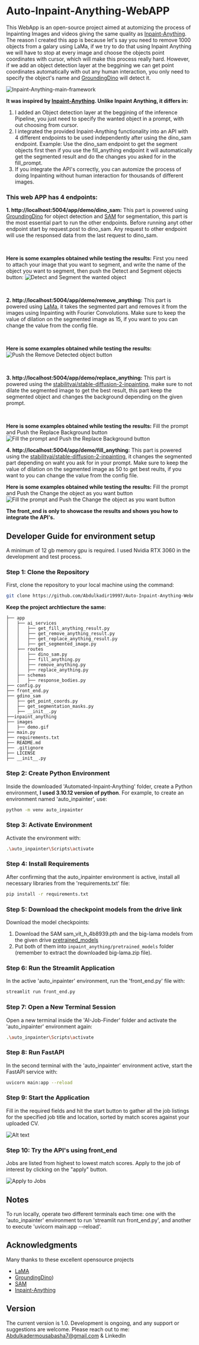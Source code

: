 # Auto-Inpaint-Anything-WebAPP
This WebApp is an open-source project aimed at automizing the process of Inpainting Images and videos giving the same quality as [Inpaint-Anything](https://github.com/geekyutao/Inpaint-Anything). The reason I created this app is because let's say you need to remove 1000 objects from a galary using LaMa, if we try to do that using Inpaint Anything we will have to stop at every image and choose the objects point coordinates with cursor, which will make this process really hard. However, if we add an object detection layer at the beggining we can get point coordinates automatically with out any human interaction, you only need to specify the object's name and [GroundingDino](https://huggingface.co/docs/transformers/en/model_doc/grounding-dino) will detect it.



![Inpaint-Anything-main-framework](images/MainFramework.png)

**It was inspired by [Inpaint-Anything](https://github.com/geekyutao/Inpaint-Anything). Unlike Inpaint Anything, it differs in:**
1. I added an Object detection layer at the beggining of the inference Pipeline, you just need to specify the wanted object in a prompt, with out choosing from cursor.
2. I integrated the provided Inpaint-Anything functionality into an API with 4 different endpoints to be used independently after using the dino_sam endpoint. Example: Use the dino_sam endpoint to get the segment objects first then if you use the fill_anything endpoint it will automatically get the segmented result and do the changes you asked for in the fill_prompt.
3. If you integrate the API's correctly, you can automize the process of doing Inpainting without human interaction for thousands of different images.


### This web APP has 4 endpoints:
**1. http://localhost:5004/app/demo/dino_sam:** This part is powered using [GroundingDino](https://huggingface.co/docs/transformers/en/model_doc/grounding-dino) for object detection and [SAM](https://github.com/facebookresearch/segment-anything) for segmentation, this part is the most essential part to run the other endpoints. Before running anyt other endpoint start by request.post to dino_sam. Any request to other endpoint will use the responsed data from the last request to dino_sam.

<br>

**Here is some examples obtained while testing the results:**
First you need to attach your image that you want to segment, and write the name of the object you want to segment, then push the Detect and Segment objects button:
![Detect and Segment the wanted object](images/segmentation.gif)

<br>

**2. http://localhost:5004/app/demo/remove_anything:** This part is powered using [LaMa](https://github.com/advimman/lama), it takes the segmented part and removes it from the images using Inpainting with Fourier Convolutions. Make sure to keep the value of dilation on the segmented image as 15, if you want to you can change the value from the config file. 

<br>

**Here is some examples obtained while testing the results:**
![Push the Remove Detected object button](images/remove.gif)

<br>

**3. http://localhost:5004/app/demo/replace_anything:** This part is powered using the [stabilityai/stable-diffusion-2-inpainting](https://huggingface.co/stabilityai/stable-diffusion-2-inpainting), make sure to not dilate the segmented image to get the best result, this part keep the segmented object and changes the background depending on the given prompt.

<br>

**Here is some examples obtained while testing the results:** Fill the prompt and Push the Replace Background button
![Fill the prompt and Push the Replace Background button](images/replace.gif)


**4. http://localhost:5004/app/demo/fill_anything:** This part is powered using the [stabilityai/stable-diffusion-2-inpainting](https://huggingface.co/stabilityai/stable-diffusion-2-inpainting), it changes the segmented part depending on waht you ask for in your prompt. Make sure to keep the value of dilation on the segmented image as 50 to get best reults, if you want to you can change the value from the config file. 

**Here is some examples obtained while testing the results:** Fill the prompt and Push the Change the object as you want button
![Fill the prompt and Push the Change the object as you want button](images/fill.gif)


**The front_end is only to showcase the results and shows you how to integrate the API's.**


## Developer Guide for environment setup
A minimum of 12 gb memory gpu is required. I used Nvidia RTX 3060 in the development and test process.


### Step 1: Clone the Repository

First, clone the repository to your local machine using the command:

```bash
git clone https://github.com/Abdulkadir19997/Auto-Inpaint-Anything-WebAPP.git
```

**Keep the project archtiecture the same:**
```
├── app
│   ├── ai_services
│   │   ├── get_fill_anything_result.py
│   │   ├── get_remove_anything_result.py
│   │   ├── get_replace_anything_result.py
│   │   ├── get_segmented_image.py
│   ├── routes
│   │   ├── dino_sam.py
│   │   ├── fill_anything.py
│   │   ├── remove_anything.py
│   │   ├── replace_anything.py
│   ├── schemas
│   │   ├── response_bodies.py
├── config.py
├── front_end.py
├── gdino_sam
│   ├── get_point_coords.py
│   ├── get_segmentation_masks.py
│   ├── __init__.py
├──inpaint_anything
├── images
│   ├── demo.gif
├── main.py
├── requirements.txt
├── README.md
├── .gitignore
├── LICENSE
├── __init__.py
```

### Step 2: Create Python Environment

Inside the downloaded 'Automated-Inpaint-Anything' folder, create a Python environment, **I used 3.10.12 version of python**. For example, to create an environment named 'auto_inpainter', use:

```bash
python -m venv auto_inpainter
```

### Step 3: Activate Environment

Activate the environment with:

```bash
.\auto_inpainter\Scripts\activate
```

### Step 4: Install Requirements

After confirming that the auto_inpainter environment is active, install all necessary libraries from the 'requirements.txt' file:

```bash
pip install -r requirements.txt
```

### Step 5: Download the checkpoint models from the drive link
Download the model checkpoints:
1. Download the SAM sam_vit_h_4b8939.pth and the big-lama models from the given drive [pretrained_models](https://drive.google.com/drive/folders/1wpY-upCo4GIW4wVPnlMh_ym779lLIG2A?usp=sharing) 
2. Put both of them into `inpaint_anything/pretrained_models` folder (remember to extract the downloaded big-lama.zip file).


### Step 6: Run the Streamlit Application

In the active 'auto_inpainter' environment, run the 'front_end.py' file with:

```bash
streamlit run front_end.py
```

### Step 7: Open a New Terminal Session

Open a new terminal inside the 'AI-Job-Finder' folder and activate the 'auto_inpainter' environment again:

```bash
.\auto_inpainter\Scripts\activate
```

### Step 8: Run FastAPI

In the second terminal with the 'auto_inpainter' environment active, start the FastAPI service with:

```bash
uvicorn main:app --reload
```

### Step 9: Start the Application

Fill in the required fields and hit the start button to gather all the job listings for the specified job title and location, sorted by match scores against your uploaded CV.

![Alt text](images/request_input_data.png)

### Step 10: Try the API's using front_end 

Jobs are listed from highest to lowest match scores. Apply to the job of interest by clicking on the "apply" button.

![Apply to Jobs](images/prediction_results.png)

## Notes
To run locally, operate two different terminals each time: one with the 'auto_inpainter' environment to run 'streamlit run front_end.py', and another to execute 'uvicorn main:app --reload'.

## Acknowledgments
Many thanks to these excellent opensource projects
* [LaMA](https://github.com/saic-mdal/lama)
* [GroundingDino](https://huggingface.co/docs/transformers/en/model_doc/grounding-dino))
* [SAM](https://github.com/facebookresearch/segment-anything)
* [Inpaint-Anything](https://github.com/geekyutao/Inpaint-Anything)

## Version
The current version is 1.0. Development is ongoing, and any support or suggestions are welcome. Please reach out to me:
Abdulkadermousabasha7@gmail.com & LinkedIn